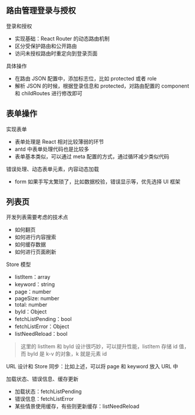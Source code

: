 ## 路由管理登录与授权
登录和授权
* 实现基础：React Router 的动态路由机制
* 区分受保护路由和公开路由
* 访问未授权路由时重定向到登录页面

具体操作
* 在路由 JSON 配置中，添加标志位，比如 protected 或者 role
* 解析 JSON 的时候，根据登录信息和 protected，对路由配置的 component 和 childRoutes 进行修改即可

## 表单操作
实现表单
* 表单处理是 React 相对比较薄弱的环节
* antd 中表单处理代码也是比较多
* 表单基本类似，可以通过 meta 配置的方式，通过循环减少类似代码

错误处理、动态表单元素，内容动态加载
* form 如果手写太繁琐了，比如数据校验，错误显示等，优先选择 UI 框架

## 列表页
开发列表需要考虑的技术点
* 如何翻页
* 如何进行内容搜索
* 如何缓存数据
* 如何进行页面刷新

Store 模型
* listItem：array
* keyword：string
* page：number
* pageSize: number
* total: number
* byId：Object
* fetchListPending：bool
* fetchListError：Object
* listNeedReload：bool

> 这里的 listItem 和 byId 设计很巧妙，可以提升性能，listItem 存储 id 值，而 byId 是 k-v 的对象，k 就是元素 id

URL 设计和 Store 同步：比如上述，可以将 page 和 keyword 放入 URL 中

加载状态、错误信息、缓存更新
* 加载状态：fetchListPending
* 错误信息：fetchListError
* 某些情景使用缓存，有些则更新缓存：listNeedReload